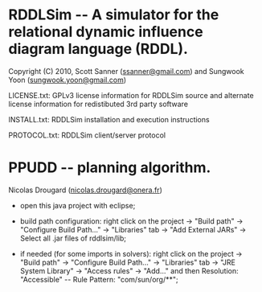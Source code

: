 RDDLSim -- A simulator for the relational dynamic influence diagram language (RDDL).
====================================================================================

Copyright (C) 2010, Scott Sanner (ssanner@gmail.com) and Sungwook Yoon (sungwook.yoon@gmail.com)

LICENSE.txt:  GPLv3 license information for RDDLSim source and alternate license information for redistibuted 3rd party software

INSTALL.txt:  RDDLSim installation and execution instructions

PROTOCOL.txt: RDDLSim client/server protocol

PPUDD -- planning algorithm.
============================

Nicolas Drougard (nicolas.drougard@onera.fr)

- open this java project with eclipse;

- build path configuration: 
	right click on the project -> "Build path" -> "Configure Build Path..." -> "Libraries" tab
	-> "Add External JARs" -> Select all .jar files of rddlsim/lib;

- if needed (for some imports in solvers): 
	right click on the project -> "Build path" -> "Configure Build Path..." -> "Libraries" tab
	-> "JRE System Library" -> "Access rules" -> "Add..."
	and then 
	Resolution: "Accessible" -- Rule Pattern: "com/sun/org/**";
